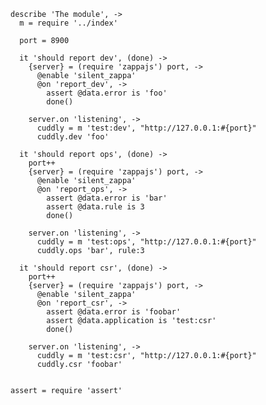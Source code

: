     describe 'The module', ->
      m = require '../index'

      port = 8900

      it 'should report dev', (done) ->
        {server} = (require 'zappajs') port, ->
          @enable 'silent_zappa'
          @on 'report_dev', ->
            assert @data.error is 'foo'
            done()

        server.on 'listening', ->
          cuddly = m 'test:dev', "http://127.0.0.1:#{port}"
          cuddly.dev 'foo'

      it 'should report ops', (done) ->
        port++
        {server} = (require 'zappajs') port, ->
          @enable 'silent_zappa'
          @on 'report_ops', ->
            assert @data.error is 'bar'
            assert @data.rule is 3
            done()

        server.on 'listening', ->
          cuddly = m 'test:ops', "http://127.0.0.1:#{port}"
          cuddly.ops 'bar', rule:3

      it 'should report csr', (done) ->
        port++
        {server} = (require 'zappajs') port, ->
          @enable 'silent_zappa'
          @on 'report_csr', ->
            assert @data.error is 'foobar'
            assert @data.application is 'test:csr'
            done()

        server.on 'listening', ->
          cuddly = m 'test:csr', "http://127.0.0.1:#{port}"
          cuddly.csr 'foobar'


    assert = require 'assert'
